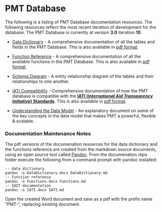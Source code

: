﻿# PMT Database

The following is a listing of PMT Database documentation resources. The
following resources reflect the most recent iteration of development for
the database. The PMT Database is currently at version **3.0** iteration 
**10**.

* [Data Dictionary](DataDictionary.md) - A comprehensive documentation of
all the tables and fields in the PMT Database. This is also available in
[pdf format](PMT-DataDictionary.pdf).

* [Function Reference](Functions.md) - A comprehensive documentation of
all the available functions in the PMT Database. This is also available in
[pdf format](PMT-Functions.pdf).

* [Schema Diagram](PMT-Schema.pdf) - A entity relationship diagram of the
tables and their relationships to one another.

* [IATI Compatibility](IATI.md) - Comprehensive documentation of how the PMT 
database is compatible with the 
[**IATI (_International Aid Transparency Initiative_) Standards**](http://iatistandard.org/).
This is also available in [pdf format](PMT-IATICompatability.pdf).

* [Understanding the Data Model](Understanding-the-Data-Model.pdf) - An 
explanatory document on some of the key concepts in the data model that 
makes PMT a powerful, flexible & scalable.


### Documentation Maintenance Notes

The pdf versions of the documenation resources for the data dictionary and
the functions reference are created from the markdown source documents, using
an open source tool called [Pandoc](http://pandoc.org/). From the documenation
repo folder execute the following from a command prompt with pandoc installed:

```
-- data dictionary
pandoc -o DataDictionary.docx DataDictionary.md
-- function reference
pandoc -o Functions.docx Functions.md
-- IAIT documentation
pandoc -o IATI.docx IATI.md

```

Open the created Word document and save as a pdf with the prefix name "PMT-", 
replacing existing document.
